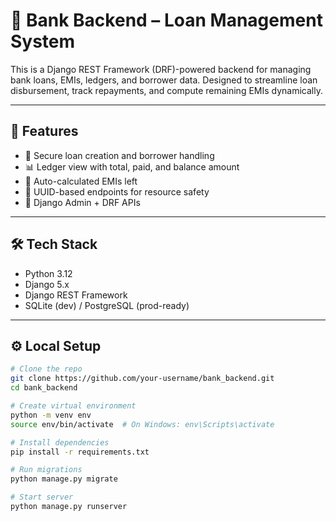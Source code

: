 # 🏦 Bank Backend – Loan Management System

This is a Django REST Framework (DRF)-powered backend for managing bank loans, EMIs, ledgers, and borrower data. Designed to streamline loan disbursement, track repayments, and compute remaining EMIs dynamically.

---

## 🚀 Features

- 🔐 Secure loan creation and borrower handling
- 📊 Ledger view with total, paid, and balance amount
- 📅 Auto-calculated EMIs left
- 📂 UUID-based endpoints for resource safety
- 💬 Django Admin + DRF APIs

---

## 🛠️ Tech Stack

- Python 3.12
- Django 5.x
- Django REST Framework
- SQLite (dev) / PostgreSQL (prod-ready)

---

## ⚙️ Local Setup

```bash
# Clone the repo
git clone https://github.com/your-username/bank_backend.git
cd bank_backend

# Create virtual environment
python -m venv env
source env/bin/activate  # On Windows: env\Scripts\activate

# Install dependencies
pip install -r requirements.txt

# Run migrations
python manage.py migrate

# Start server
python manage.py runserver
